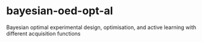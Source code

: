 # bayesian-oed-opt-al
Bayesian optimal experimental design, optimisation, and active learning with different acquisition functions
